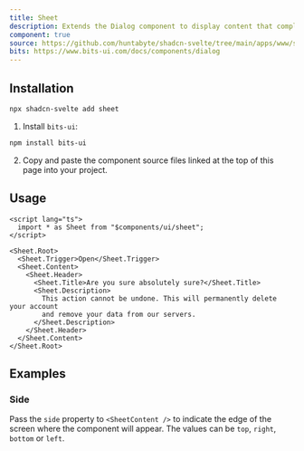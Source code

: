 ```yaml
---
title: Sheet
description: Extends the Dialog component to display content that complements the main content of the screen.
component: true
source: https://github.com/huntabyte/shadcn-svelte/tree/main/apps/www/src/lib/registry/default/ui/sheet
bits: https://www.bits-ui.com/docs/components/dialog
---
```


<script>
  import { ComponentPreview, ManualInstall } from '$lib/components/docs';
</script>

<ComponentPreview name="sheet-demo">

<div />

</ComponentPreview>

## Installation

```bash
npx shadcn-svelte add sheet
```

<ManualInstall>

1. Install `bits-ui`:

```bash
npm install bits-ui
```

2. Copy and paste the component source files linked at the top of this page into your project.

</ManualInstall>

## Usage

```svelte
<script lang="ts">
  import * as Sheet from "$components/ui/sheet";
</script>

<Sheet.Root>
  <Sheet.Trigger>Open</Sheet.Trigger>
  <Sheet.Content>
    <Sheet.Header>
      <Sheet.Title>Are you sure absolutely sure?</Sheet.Title>
      <Sheet.Description>
        This action cannot be undone. This will permanently delete your account
        and remove your data from our servers.
      </Sheet.Description>
    </Sheet.Header>
  </Sheet.Content>
</Sheet.Root>
```

## Examples

### Side

Pass the `side` property to `<SheetContent />` to indicate the edge of the screen where the component will appear. The values can be `top`, `right`, `bottom` or `left`.

<ComponentPreview name="sheet-side">

<div />

</ComponentPreview>
